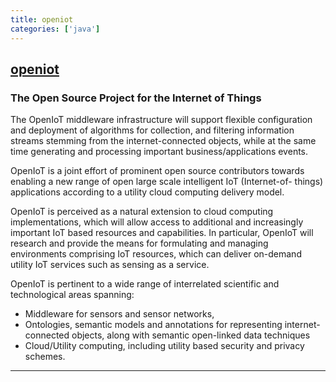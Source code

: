 ```yaml
---
title: openiot
categories: ['java']
---
```

## [openiot](https://github.com/OpenIotOrg/openiot)

### The Open Source Project for the Internet of Things






The OpenIoT middleware infrastructure will support flexible configuration and deployment of algorithms for collection, and filtering information streams stemming from the internet-connected objects, while at the same time generating and processing important business/applications events.

OpenIoT is a joint effort of prominent open source contributors towards enabling a new range of open large scale intelligent IoT (Internet-of- things) applications according to a utility cloud computing delivery model.

OpenIoT is perceived as a natural extension to cloud computing implementations, which will allow access to additional and increasingly important IoT based resources and capabilities. In particular, OpenIoT will research and provide the means for formulating and managing environments comprising IoT resources, which can deliver on-demand utility IoT services such as sensing as a service.

OpenIoT is pertinent to a wide range of interrelated scientific and technological areas spanning: 
* Middleware for sensors and sensor networks,
* Ontologies, semantic models and annotations for representing internet-connected objects, along with semantic open-linked data techniques
* Cloud/Utility computing, including utility based security and privacy schemes.

-----------------------------------------------------
